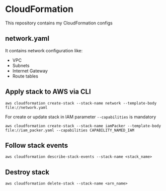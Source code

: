 # CloudFormation
This repository contains my CloudFormation configs

## network.yaml
It contains network configuration like:
* VPC
* Subnets
* Internet Gateway
* Route tables

## Apply stack to AWS via CLI
```
aws cloudformation create-stack --stack-name network --template-body file://network.yaml
```

For create or update stack in IAM parameter `--capabilities` is mandatory
```
aws cloudformation create-stack --stack-name iamPacker --template-body file://iam_packer.yaml --capabilities CAPABILITY_NAMED_IAM
```

## Follow stack events
```
aws cloudformation describe-stack-events --stack-name <stack_name>
```


## Destroy stack
```
aws cloudformation delete-stack --stack-name <arn_name>
```

